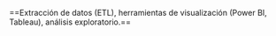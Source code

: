 
==Extracción de datos (ETL), herramientas de
visualización (Power BI, Tableau), análisis
exploratorio.==

